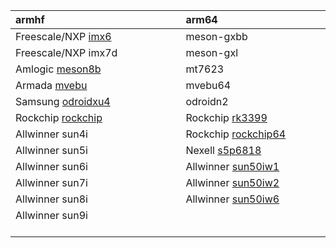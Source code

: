 |armhf| arm64 |
|:--|:--|
| Freescale/NXP <a href="https://www.armbian.com/download/?tx_soc=imx6" target="_blank">imx6</a>| meson-gxbb  |
| Freescale/NXP imx7d |  meson-gxl |
| Amlogic <a href="https://www.armbian.com/download/?tx_soc=s805" target="_blank">meson8b</a> | mt7623 |
| Armada <a href="https://www.armbian.com/download/?tx_soc=a388" target="_blank">mvebu</a> | mvebu64 |
| Samsung <a href="https://www.armbian.com/download/?tx_soc=exynos-5422" target="_blank">odroidxu4</a> | odroidn2 |
| Rockchip <a href="https://www.armbian.com/download/?tx_soc=rk3288" target="_blank">rockchip</a> | Rockchip <a href="https://www.armbian.com/download/?tx_soc=rk3399" target="_blank">rk3399</a> |
| Allwinner sun4i | Rockchip <a href="https://www.armbian.com/download/?tx_soc=rk3399" target="_blank">rockchip64</a> |
| Allwinner sun5i | Nexell <a href="https://www.armbian.com/download/?tx_soc=s5p6818" target="_blank">s5p6818</a> |
| Allwinner sun6i | Allwinner <a href="https://www.armbian.com/download/?tx_soc=a64" target="_blank">sun50iw1</a> |
| Allwinner sun7i | Allwinner <a href="https://www.armbian.com/download/?tx_soc=h5" target="_blank">sun50iw2</a> |
| Allwinner sun8i | Allwinner <a href="https://www.armbian.com/download/?tx_soc=h6" target="_blank">sun50iw6</a> |
| Allwinner sun9i &emsp; &emsp; &emsp; &emsp; &emsp; &emsp; &emsp; &emsp; &emsp; &emsp; &emsp; &emsp; &emsp; &emsp; &emsp; &emsp; | &emsp; &emsp; &emsp; &emsp; &emsp; &emsp; &emsp; &emsp; &emsp; &emsp; &emsp; &emsp; &emsp; &emsp; &emsp; &emsp; &emsp; &emsp; &emsp; |
